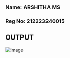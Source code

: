 ### Name: ARSHITHA MS
### Reg No: 212223240015


## OUTPUT
![image](https://github.com/user-attachments/assets/8a71b1df-fda7-468f-98c2-fe65c58a8537)
